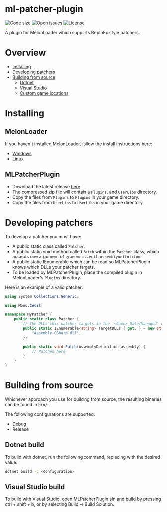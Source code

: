 # ml-patcher-plugin
![Code size](https://img.shields.io/github/languages/code-size/Kaden5480/ml-patcher-plugin?color=5c85d6)
![Open issues](https://img.shields.io/github/issues/Kaden5480/ml-patcher-plugin?color=d65c5c)
![License](https://img.shields.io/github/license/Kaden5480/ml-patcher-plugin?color=a35cd6)

A plugin for MelonLoader which supports BepInEx style patchers.

# Overview
- [Installing](#installing)
- [Developing patchers](#developing-patchers)
- [Building from source](#building)
    - [Dotnet](#dotnet-build)
    - [Visual Studio](#visual-studio-build)
    - [Custom game locations](#custom-game-locations)

# Installing
## MelonLoader
If you haven't installed MelonLoader, follow the install instructions here:
- [Windows](https://github.com/Kaden5480/modloader-instructions#melonloader-windows)
- [Linux](https://github.com/Kaden5480/modloader-instructions#melonloader-linux)

## MLPatcherPlugin
- Download the latest release
[here](https://github.com/Kaden5480/ml-patcher-plugin/releases).
- The compressed zip file will contain a `Plugins`, and `UserLibs` directory.
- Copy the files from `Plugins` to `Plugins` in your game directory.
- Copy the files from `UserLibs` to `UserLibs` in your game directory.

# Developing patchers
To develop a patcher you must have:
- A public static class called `Patcher`.
- A public static void method called `Patch` within the `Patcher` class, which accepts
  one argument of type `Mono.Cecil.AssemblyDefinition`.
- A public static IEnumerable<string>  which can be read so MLPatcherPlugin knows which
  DLLs your patcher targets.
- To be loaded by MLPatcherPlugin, place the compiled plugin in MelonLoader's `Plugins` directory.

Here is an example of a valid patcher:
```cs
using System.Collections.Generic;

using Mono.Cecil;

namespace MyPatcher {
    public static class Patcher {
        // The DLLs this patcher targets in the '<Game>_Data/Managed' directory
        public static IEnumerable<string> TargetDLLs { get; } = new string[] {
            "Assembly-CSharp.dll",
        };

        public static void Patch(AssemblyDefinition assembly) {
            // Patches here
        }
    }
}
```

# Building from source
Whichever approach you use for building from source, the resulting
binaries can be found in `bin/`.

The following configurations are supported:
- Debug
- Release

## Dotnet build
To build with dotnet, run the following command, replacing
<configuration> with the desired value:
```sh
dotnet build -c <configuration>
```

## Visual Studio build
To build with Visual Studio, open MLPatcherPlugin.sln and build by pressing
ctrl + shift + b, or by selecting Build -> Build Solution.
